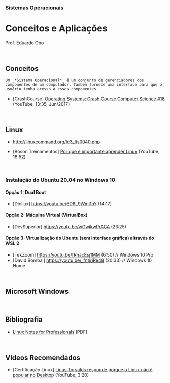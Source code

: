 ### Sistemas Operacionais

# Conceitos e Aplicações

Prof. Eduardo Ono

<br>

## Conceitos

    Um _*Sistema Operacional*_ é um conjunto de gerenciadores dos componentes de um computador. Também fornece uma interface para que o usuário tenha acesso a esses componentes.

* [CrashCourse] [Operating Systems: Crash Course Computer Science #18](https://www.youtube.com/watch?v=26QPDBe-NB8) (YouTube, 13:35, Jun/2017)

<br>

## Linux

* http://linuxcommand.org/lc3_lts0040.php

* [Bóson Treinamentos] [Por que é importante aprender Linux](https://www.youtube.com/watch?v=UsHiWIgxj2M) (YouTube, 18:52)

<br>

### Instalação do Ubuntu 20.04 no Windows 10

#### Opção 1: Dual Boot

* [Dioliux] https://youtu.be/6D6L9Wml1oY (14:17)

#### Opção 2: Máquina Virtual (VirtualBox)

* [DevSuperior] https://youtu.be/wGwikwPrACA (23:25)

#### Opção 3: Virtualização do Ubuntu (sem interface gráfica) altravés do WSL 2

* [TekZoom] https://youtu.be/fRnacEsj1MM (6:50)  // Windows 10 Pro
* [David Bombal] https://youtu.be/_fntjriRe48 (20:33)  // Windows 10 Home

<br>

## Microsoft Windows

<br>

## Bibliografia

* [Linux Notes for Professionals](https://goalkicker.com/LinuxBook/) (PDF)

<br>

## Vídeos Recomendados

* [Certificação Linux] [Linus Torvalds responde porque o Linux não é popular no Desktop](https://www.youtube.com/watch?v=kQilgheRZAY) (YouTube, 3:20)

<br>
